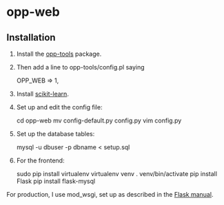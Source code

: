 # opp-web

## Installation

1. Install the [opp-tools](http://github.com/wo/opp-tools) package.

2. Then add a line to opp-tools/config.pl saying

    OPP_WEB => 1,

3. Install [scikit-learn](http://scikit-learn.org/stable/install.html).

4. Set up and edit the config file:

    cd opp-web
    mv config-default.py config.py
    vim config.py

5. Set up the database tables:

    mysql -u dbuser -p dbname < setup.sql 

6. For the frontend:

    sudo pip install virtualenv
    virtualenv venv
    . venv/bin/activate
    pip install Flask
    pip install flask-mysql

For production, I use mod_wsgi, set up as described in the [Flask manual](http://flask.pocoo.org/docs/0.10/deploying/mod_wsgi/). 



